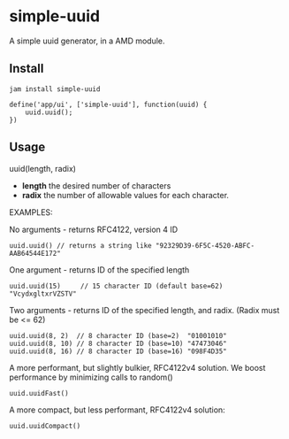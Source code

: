 simple-uuid
===========

A simple uuid generator, in a AMD module.

Install
-------

```
jam install simple-uuid
```

```
define('app/ui', ['simple-uuid'], function(uuid) {
    uuid.uuid();
})
```


Usage
------

uuid(length, radix)

 - __length__  the desired number of characters
 - __radix__  the number of allowable values for each character.

EXAMPLES:

No arguments  - returns RFC4122, version 4 ID

```
uuid.uuid() // returns a string like "92329D39-6F5C-4520-ABFC-AAB64544E172"
```

One argument - returns ID of the specified length

```
uuid.uuid(15)     // 15 character ID (default base=62) "VcydxgltxrVZSTV"
```

Two arguments - returns ID of the specified length, and radix. (Radix must be <= 62)

```
uuid.uuid(8, 2)  // 8 character ID (base=2)  "01001010"
uuid.uuid(8, 10) // 8 character ID (base=10) "47473046"
uuid.uuid(8, 16) // 8 character ID (base=16) "098F4D35"
```

A more performant, but slightly bulkier, RFC4122v4 solution.  We boost performance by minimizing calls to random()

```
uuid.uuidFast()
```

A more compact, but less performant, RFC4122v4 solution:

```
uuid.uuidCompact()
```


